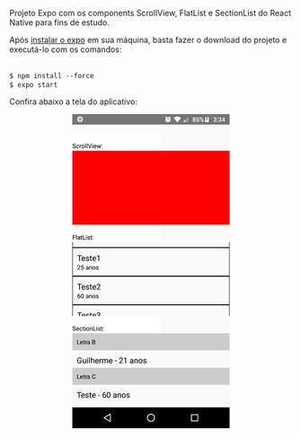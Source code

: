 Projeto Expo com os components ScrollView, FlatList e SectionList do React Native para fins de estudo.

Após <a href="https://docs.expo.io/get-started/installation/" target="_blank">instalar o expo</a> em sua máquina, basta fazer o download do projeto e executá-lo com os comandos: 

```console

$ npm install --force
$ expo start

```

Confira abaixo a tela do aplicativo:

<p align="center">
  <img src="https://github.com/guilhermeDTNA/ScrollView-FlatList-SectionList-React-Native/blob/master/print.png" width="280" alt="Tela do projeto">
</p>
